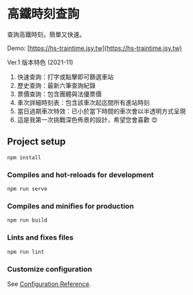 # 高鐵時刻查詢
查詢高鐵時刻，簡單又快速。 

Demo: [https://hs-traintime.jsy.tw](https://hs-traintime.jsy.tw)

Ver.1 版本特色 (2021-11)
1. 快速查詢：打字或點擊即可篩選車站
2. 歷史查詢：最新六筆查詢紀錄
3. 票價查詢：包含團體與法優票價
4. 車次詳細時刻表：包含該車次起迄間所有進站時刻
5. 當日過期車次特效：已小於當下時間的車次會以半透明方式呈現
6. 這是我第一次挑戰深色佈景的設計，希望您會喜歡 😍

## Project setup
```
npm install
```

### Compiles and hot-reloads for development
```
npm run serve
```

### Compiles and minifies for production
```
npm run build
```

### Lints and fixes files
```
npm run lint
```

### Customize configuration
See [Configuration Reference](https://cli.vuejs.org/config/).
